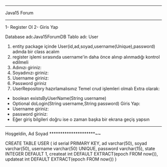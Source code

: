 *****************
Java15 Forum
*****************
1- Register Ol
2- Giris Yap

Database adı:Java15ForumDB
Tablo adı: User
1. entity package içinde User(id,ad,soyad,username(Unique),password) adında bir class acalım
2. register işlemi sırasında username'in daha önce alınıp alınmadığı kontrol edilmeli
3. Adınızı giriniz:
4. Soyadınızı giriniz:
5. Username giriniz:
6. Password giriniz
7. UserRepository hazırlamalısınız Temel crud işlemleri olmalı Extra olarak:
  - boolean existsByUserName(String username)
  - Optional<USER> doLogin(String username,String password)
Giris Yap:
  - Username giriniz:
  - password giriniz:
  - Eğer giriş bilgileri doğru ise o zaman başka bir ekrana geçiş yapsın 


*********
Hoşgeldin, Ad Soyad
*********************~~


CREATE TABLE USER
(
id serial PRIMARY KEY,
ad varchar(50),
soyad varchar(50),
username varchar(50) UNIQUE,
password varchar(15),
state INTEGER DEFAULT 1,
createat int DEFAULT EXTRACT(epoch FROM now()),
updateat int DEFAULT EXTRACT(epoch FROM now())
)